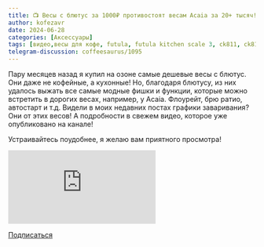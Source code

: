 ```yaml
---
title: 📺 Весы с блютус за 1000₽ противостоят весам Acaia за 20+ тысяч!
author: kofezavr
date: 2024-06-28
categories: [Аксессуары]
tags: [видео,весы для кофе, futula, futula kitchen scale 3, ck811, ck811ble, kofezavr scale]
telegram-discussion: coffeesaurus/1095
---
```

Пару месяцев назад я купил на озоне самые дешевые весы с блютус. Они даже не кофейные, а кухонные! Но, благодаря блютусу, из них удалось выжать все самые модные фишки и функции, которые можно встретить в дорогих весах, например, у Acaia. Флоурейт, брю ратио, автостарт и т.д. Видели в моих недавних постах графики заваривания? Они от этих весов! А подробности в свежем видео, которое уже опубликовано на канале!

Устраивайтесь поудобнее, я желаю вам приятного просмотра!

<p><div class="youtube-wrapper"><iframe src="https://www.youtube.com/embed/BNw_KSJuXiY" title="YouTube video player" frameborder="0" allow="accelerometer; autoplay; clipboard-write; encrypted-media; gyroscope; picture-in-picture" allowfullscreen></iframe></div></p>

<a class="play" href="https://www.youtube.com/c/Coffeesaurus?sub_confirmation=1"><i class="fab fa-youtube"></i> Подписаться</a>